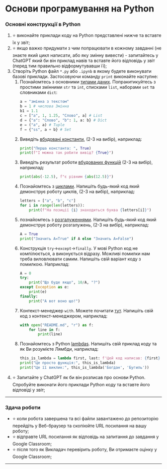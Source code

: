 # Основи програмування на Python

### Основні конструкції в Python
1. :star: виконайте приклади коду на Python представлені нижче та вставте їх у звіт;
1. :star: якщо важко придумати з чим попрацювати в кожному завданні (не знаєте який цикл написати, або яку змінну вивести) - запитайтесь у ChatGPT який би він приклад навів та вставте його відповідь у звіт (перед тим правильно відформутувавши її);
1. Створіть Python файл `*.py` або `.ipynb` в якому будете виконувати базові приклади. Застосовуючи команду `print` виконайте наступне:
    1. Познайомтесь з основними [типами даних](https://docs.python.org/3.12/library/stdtypes.html#numeric-types-int-float-complex). Попракитикуйтесь з простими змінними `str` та `int`, списками `list`, наборами `set` та словниками `dict`:
       ```python
       a = "змінна з текстом"
       b = 1 # числова Змінна
       b1 = 1.1 
       c = ["a", 1, 1.25, "Слово", a] # List
       d = {"a": "Слово", "b": 1, a: b} # Dict
       e = ("a", a) # Tuple
       f = {"ss", a + b} # Set
        ```
    1. Виведіть [вбудовані константи](https://docs.python.org/3.11/library/constants.html), (2-3 на вибір), наприклад:
       ```python
       print("Перша константа: ", True)
       print(f"І можна так робити вивід? {True}")
       ```
    1. Виведіть результат роботи [вбудованих функцій](https://docs.python.org/3.11/library/functions.html#func-repr) (2-3 на вибір), наприклад:
       ```python
       print(abs(-12.5), f"є рівним {abs(12.5)}")
       ``` 
    1. Познайомтесь з [циклами](https://docs.python.org/3.11/reference/compound_stmts.html#the-for-statement). Напишіть будь-який код який демонструє роботу циклів, (2-3 на вибір), наприклад:
        ```python
        letters = ["a", "b", "c"]
        for i in range(len(letters)):
            print(f"На позиції {i} знаходиться буква {letters[i]}")
        ```
    1. познайомтесь з [розгалуженнями](https://docs.python.org/3.11/reference/compound_stmts.html#the-if-statement). Напишіть будь-який код який демонструє роботу розгалужень, (2-3 на вибір), наприклад:
       ```python
       A = True
       print("Значить А=True" if A else "Значить А=False")
       ```
    1. Конструкція `try`->`except`->`finally`. У мові Python код не компілюється, а виконується відразу. Можливі помилки нам треба виловлювати самим. Напишіть свій варіант коду з помилкою. Наприклад:
       ```python
       A = 0
       try:
           print("Що буде якщо", 10/A, "?")
       except Exception as e:
           print(e)
       finally:
           print("А вот воно що!")
       ```
    1. Контекст-менеджер `with`. Можете почитати [тут](https://python-scripts.com/contextlib). Напишіть свій код з контекст-менеджером, наприклад:
       ```python
       with open("README.md", "r") as f:
           for line in f:
               print(line)
       ```
    1. Познайомтесь з Python [lambdas](https://docs.python.org/3.10/reference/expressions.html#lambda). Напишіть свій приклад коду та як Ви розумієте Лямбди, наприклад:
       ```python
       this_is_lambda = lambda first, last: f'Цей код написав: {first} {last}'
       print("Це просто функція:", this_is_lambda)
       print("Це її виклик:", this_is_lambda('Богдан', 'Бугиль'))
       ```
1. :star: Запитайте у ChatGPT як би він розписав про основи Python. Спробуйте виконати його приклади Python коду та вставте його відповіді у звіт;

---
### Здача роботи
- :star: коли робота завершена та всі файли завантажено до репозиторію перейдіть у Веб-браузер та скопіюйте URL посилання на вашу роботу;
- :star: відправте URL посилання як відповідь на запитання до завдання у Google Classroom;
- :star: після того як Викладач перевірить роботу, Ви отримаєте оцінку у Google Classroom;

---
